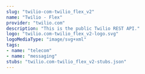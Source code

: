 ```yaml
---
slug: "twilio-com-twilio_flex_v2"
name: "Twilio - Flex"
provider: "twilio.com"
description: "This is the public Twilio REST API."
logo: "twilio.com-twilio_flex_v2-logo.svg"
logoMediaType: "image/svg+xml"
tags:
- name: "telecom"
- name: "messaging"
stubs: "twilio.com-twilio_flex_v2-stubs.json"
---
```

